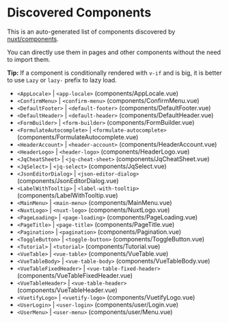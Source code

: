 # Discovered Components

This is an auto-generated list of components discovered by [nuxt/components](https://github.com/nuxt/components).

You can directly use them in pages and other components without the need to import them.

**Tip:** If a component is conditionally rendered with `v-if` and is big, it is better to use `Lazy` or `lazy-` prefix to lazy load.

- `<AppLocale>` | `<app-locale>` (components/AppLocale.vue)
- `<ConfirmMenu>` | `<confirm-menu>` (components/ConfirmMenu.vue)
- `<DefaultFooter>` | `<default-footer>` (components/DefaultFooter.vue)
- `<DefaultHeader>` | `<default-header>` (components/DefaultHeader.vue)
- `<FormBuilder>` | `<form-builder>` (components/FormBuilder.vue)
- `<FormulateAutocomplete>` | `<formulate-autocomplete>` (components/FormulateAutocomplete.vue)
- `<HeaderAccount>` | `<header-account>` (components/HeaderAccount.vue)
- `<HeaderLogo>` | `<header-logo>` (components/HeaderLogo.vue)
- `<JqCheatSheet>` | `<jq-cheat-sheet>` (components/JqCheatSheet.vue)
- `<JqSelect>` | `<jq-select>` (components/JqSelect.vue)
- `<JsonEditorDialog>` | `<json-editor-dialog>` (components/JsonEditorDialog.vue)
- `<LabelWithTooltip>` | `<label-with-tooltip>` (components/LabelWithTooltip.vue)
- `<MainMenu>` | `<main-menu>` (components/MainMenu.vue)
- `<NuxtLogo>` | `<nuxt-logo>` (components/NuxtLogo.vue)
- `<PageLoading>` | `<page-loading>` (components/PageLoading.vue)
- `<PageTitle>` | `<page-title>` (components/PageTitle.vue)
- `<Pagination>` | `<pagination>` (components/Pagination.vue)
- `<ToggleButton>` | `<toggle-button>` (components/ToggleButton.vue)
- `<Tutorial>` | `<tutorial>` (components/Tutorial.vue)
- `<VueTable>` | `<vue-table>` (components/VueTable.vue)
- `<VueTableBody>` | `<vue-table-body>` (components/VueTableBody.vue)
- `<VueTableFixedHeader>` | `<vue-table-fixed-header>` (components/VueTableFixedHeader.vue)
- `<VueTableHeader>` | `<vue-table-header>` (components/VueTableHeader.vue)
- `<VuetifyLogo>` | `<vuetify-logo>` (components/VuetifyLogo.vue)
- `<UserLogin>` | `<user-login>` (components/user/Login.vue)
- `<UserMenu>` | `<user-menu>` (components/user/Menu.vue)
